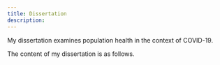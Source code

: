 ```yaml
---
title: Dissertation
description: 
---
```


My dissertation examines population health in the context of COVID-19.

The content of my dissertation is as follows.
